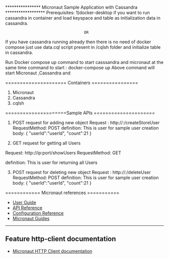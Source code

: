 **************** Micronaut Sample Application with Cassandra ******************
Prerequisites:
1)docker-desktop if you want to run cassandra in container and load keyspace and table as initialization data in cassandra.
                                       
                                       OR
                                       
If you  have cassandra running already then there is no need of docker compose just use data.cql script present in /cqlsh folder and initialize table in cassandra.



Run Docker compose up command to start casssandra and micronaut at the same time
command to start : docker-compose up
Above command will start Micronaut ,Cassandra and  

===================== Containers ================
1) Micronaut
2) Cassandra
3) cqlsh

=====================Sample APIs =====================
1) POST request for adding new object
  Request :  http://<ip>:<port>/createStoreUser
  RequestMethod: POST
   definition: This is user for sample user creation
   body:
        {
       "userId":"userId",
       "count":21
        }


2) GET request for getting all Users 
 
  Request: http://ip:port/showUsers
  RequestMethod: GET

 definition: This is user for returning all Users
   
3) POST request for deleting  new object
  Request :  http://<ip>:<port>/deleteUser
  RequestMethod: POST
   definition: This is user for sample user creation
   body:
        {
       "userId":"userId",
       "count":21
        }
 

============    Micronaut references ===========
- [User Guide](https://docs.micronaut.io/2.5.4/guide/index.html)
- [API Reference](https://docs.micronaut.io/2.5.4/api/index.html)
- [Configuration Reference](https://docs.micronaut.io/2.5.4/guide/configurationreference.html)
- [Micronaut Guides](https://guides.micronaut.io/index.html)
---

## Feature http-client documentation

- [Micronaut HTTP Client documentation](https://docs.micronaut.io/latest/guide/index.html#httpClient)
